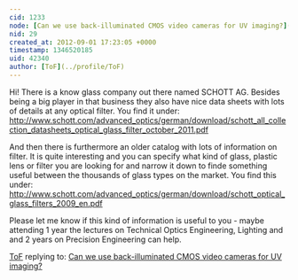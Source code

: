 ```yaml
---
cid: 1233
node: [Can we use back-illuminated CMOS video cameras for UV imaging?](../notes/warren/12-12-2010/can-we-use-back-illuminated-cmos-video-cameras-uv-imaging)
nid: 29
created_at: 2012-09-01 17:23:05 +0000
timestamp: 1346520185
uid: 42340
author: [ToF](../profile/ToF)
---
```


Hi!
There is a know glass company out there named SCHOTT AG.
Besides being a big player in that business they also have nice data sheets with lots of details at any optical filter.
You find it under:
http://www.schott.com/advanced_optics/german/download/schott_all_collection_datasheets_optical_glass_filter_october_2011.pdf

And then there is furthermore an older catalog with lots of information on filter. It is quite interesting and you can specify what kind of glass, plastic lens or filter you are looking for and narrow it down to finde something useful between the thousands of glass types on the market.
You find this under:
http://www.schott.com/advanced_optics/german/download/schott_optical_glass_filters_2009_en.pdf

Please let me know if this kind of information is useful to you - maybe attending 1 year the lectures on Technical Optics Engineering, Lighting and and 2 years on Precision Engineering can help.

[ToF](../profile/ToF) replying to: [Can we use back-illuminated CMOS video cameras for UV imaging?](../notes/warren/12-12-2010/can-we-use-back-illuminated-cmos-video-cameras-uv-imaging)

